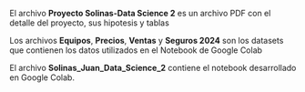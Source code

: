 El archivo **Proyecto Solinas-Data Science 2** es un archivo PDF con el detalle del proyecto, sus hipotesis y tablas

Los archivos **Equipos**, **Precios**, **Ventas** y **Seguros 2024** son los datasets que contienen los datos utilizados en el Notebook de Google Colab

El archivo **Solinas_Juan_Data_Science_2** contiene el notebook desarrollado en Google Colab.
